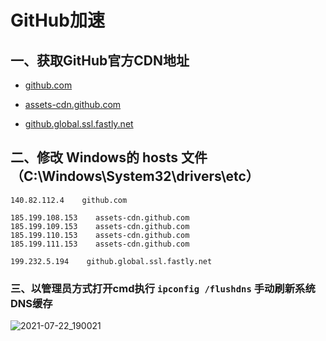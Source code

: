 # GitHub加速

## 一、获取GitHub官方CDN地址

- [github.com](https://github.com.ipaddress.com/)

- [assets-cdn.github.com](https://github.com.ipaddress.com/assets-cdn.github.com)

- [github.global.ssl.fastly.net](https://fastly.net.ipaddress.com/github.global.ssl.fastly.net)

## 二、修改 Windows的 hosts 文件（C:\Windows\System32\drivers\etc）

```
140.82.112.4    github.com

185.199.108.153    assets-cdn.github.com
185.199.109.153    assets-cdn.github.com
185.199.110.153    assets-cdn.github.com
185.199.111.153    assets-cdn.github.com

199.232.5.194    github.global.ssl.fastly.net
```

### 三、以管理员方式打开cmd执行 `ipconfig /flushdns` 手动刷新系统DNS缓存

![2021-07-22_190021](https://img.qinweizhao.com/2021/07/2021-07-22_190021.png)

